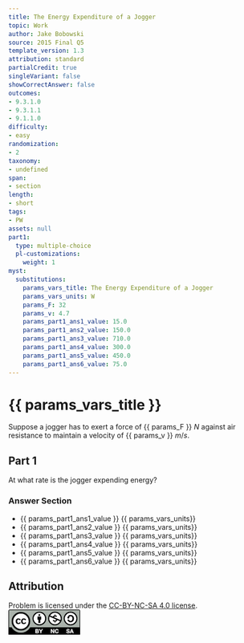 ```yaml
---
title: The Energy Expenditure of a Jogger
topic: Work
author: Jake Bobowski
source: 2015 Final Q5
template_version: 1.3
attribution: standard
partialCredit: true
singleVariant: false
showCorrectAnswer: false
outcomes:
- 9.3.1.0
- 9.3.1.1
- 9.1.1.0
difficulty:
- easy
randomization:
- 2
taxonomy:
- undefined
span:
- section
length:
- short
tags:
- PW
assets: null
part1:
  type: multiple-choice
  pl-customizations:
    weight: 1
myst:
  substitutions:
    params_vars_title: The Energy Expenditure of a Jogger
    params_vars_units: W
    params_F: 32
    params_v: 4.7
    params_part1_ans1_value: 15.0
    params_part1_ans2_value: 150.0
    params_part1_ans3_value: 710.0
    params_part1_ans4_value: 300.0
    params_part1_ans5_value: 450.0
    params_part1_ans6_value: 75.0
---
```

# {{ params_vars_title }}
Suppose a jogger has to exert a force of {{ params_F }} $N$ against air resistance to maintain a velocity of {{ params_v }} $m/s$.

## Part 1

At what rate is the jogger expending energy?

### Answer Section

- {{ params_part1_ans1_value }} {{ params_vars_units}}
- {{ params_part1_ans2_value }} {{ params_vars_units}}
- {{ params_part1_ans3_value }} {{ params_vars_units}}
- {{ params_part1_ans4_value }} {{ params_vars_units}}
- {{ params_part1_ans5_value }} {{ params_vars_units}}
- {{ params_part1_ans6_value }} {{ params_vars_units}}

## Attribution

Problem is licensed under the [CC-BY-NC-SA 4.0 license](https://creativecommons.org/licenses/by-nc-sa/4.0/).<br> ![The Creative Commons 4.0 license requiring attribution-BY, non-commercial-NC, and share-alike-SA license.](https://raw.githubusercontent.com/firasm/bits/master/by-nc-sa.png)